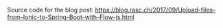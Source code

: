 Source code for the blog post: https://blog.rasc.ch/2017/09/Upload-files-from-Ionic-to-Spring-Boot-with-Flow-js.html
